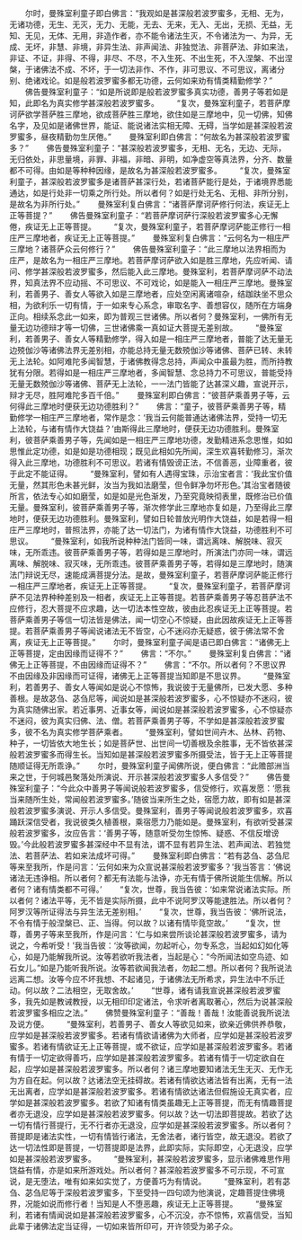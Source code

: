 <!-- { "loadSidebar": true } -->
　　尔时，曼殊室利童子即白佛言：“我观如是甚深般若波罗蜜多，无相、无为，无诸功德，无生、无灭，无力、无能，无去、无来，无入、无出，无损、无益，无知、无见，无体、无用，非造作者，亦不能令诸法生灭，不令诸法为一、为异，无成、无坏，非慧、非境，非异生法、非声闻法、非独觉法、非菩萨法、非如来法，非证、不证，非得、不得，非尽、不尽，不入生死、不出生死，不入涅槃、不出涅槃，于诸佛法不成、不坏，于一切法非作、不作，非可思议、不可思议，离诸分别、绝诸戏论。如是般若波罗蜜多都无功德，云何如来劝有情类精勤修学？”
　　佛告曼殊室利童子：“如是所说即是般若波罗蜜多真实功德，善男子等若如是知，此即名为真实修学甚深般若波罗蜜多。
　　“复次，曼殊室利童子，若菩萨摩诃萨欲学菩萨胜三摩地，欲成菩萨胜三摩地，欲住如是三摩地中，见一切佛，知佛名字，及见如是诸佛世界，能证、能说诸法实相无障、无碍，当学如是甚深般若波罗蜜多，昼夜精勤勿生厌倦。”
　　曼殊室利即白佛言：“何故名为甚深般若波罗蜜多？”
　　佛告曼殊室利童子：“甚深般若波罗蜜多，无相、无名，无边、无际，无归依处，非思量境，非罪、非福，非暗、非明，如净虚空等真法界，分齐、数量都不可得。由如是等种种因缘，是故名为甚深般若波罗蜜多。
　　“复次，曼殊室利童子，甚深般若波罗蜜多是诸菩萨甚深行处，若诸菩萨能行是处，于诸境界悉能通达，如是行处非一切乘之所行处。所以者何？如是行处无名、无相、非所分别，是故名为非所行处。”
　　曼殊室利复白佛言：“诸菩萨摩诃萨修行何法，疾证无上正等菩提？”
　　佛告曼殊室利童子：“若菩萨摩诃萨行深般若波罗蜜多心无懈倦，疾证无上正等菩提。
　　“复次，曼殊室利童子，若菩萨摩诃萨能正修行一相庄严三摩地者，疾证无上正等菩提。”
　　曼殊室利复白佛言：“云何名为一相庄严三摩地？诸菩萨众云何修行？”
　　佛告曼殊室利童子：“此三摩地以法界相而为庄严，是故名为一相庄严三摩地。若菩萨摩诃萨欲入如是胜三摩地，先应听闻、请问、修学甚深般若波罗蜜多，然后能入此三摩地。曼殊室利，若菩萨摩诃萨不动法界，知真法界不应动摇、不可思议、不可戏论，如是能入一相庄严三摩地。曼殊室利，若善男子、善女人等欲入如是三摩地者，应处空闲离诸喧杂，结跏趺坐不思众相，为欲利乐一切有情，于一如来专心系念，审取名字、善想容仪，随所在方端身正向。相续系念此一如来，即为普观三世诸佛。所以者何？曼殊室利，一佛所有无量无边功德辩才等一切佛，三世诸佛乘一真如证大菩提无差别故。
　　“曼殊室利，若善男子、善女人等精勤修学，得入如是一相庄严三摩地者，普能了达无量无边殑伽沙等诸佛法界无差别相，亦能总持无量无数殑伽沙等诸佛、菩萨已转、未转无上法轮。如阿难陀多闻智慧，于诸佛教得念总持，声闻众中虽最为胜，而所持教犹有分限。若得如是一相庄严三摩地者，多闻智慧、念总持力不可思议，普能受持无量无数殑伽沙等诸佛、菩萨无上法轮，一一法门皆能了达甚深义趣，宣说开示，辩才无尽，胜阿难陀多百千倍。”
　　曼殊室利即白佛言：“彼菩萨乘善男子等，云何得此三摩地时便获无边功德胜利？”
　　佛言：“童子，彼菩萨乘善男子等，精勤修学一相庄严三摩地者，常作是念：‘我当云何能普通达诸佛法界，受持一切无上法轮，与诸有情作大饶益？’由斯得此三摩地时，便获无边功德胜利。曼殊室利，彼菩萨乘善男子等，先闻如是一相庄严三摩地功德，发勤精进系念思惟，如如思惟此定功德，如是如是功德相现；既见此相如先所闻，深生欢喜转勤修习，渐次得入此三摩地，功德胜利不可思议。若诸有情毁谤正法，不信善恶，业障重者，彼于此定不能证得。
　　“曼殊室利，譬如有人遇得宝珠，示治宝者言：‘我此宝价值无量，然其形色未甚光鲜，汝当为我如法磨莹，但令鲜净勿坏形色。’其治宝者随彼所言，依法专心如如磨莹，如是如是光色渐发，乃至究竟映彻表里，既修治已价值无量。曼殊室利，彼菩萨乘善男子等，渐次修学此三摩地亦复如是，乃至得此三摩地时，便获无边功德胜利。曼殊室利，譬如日轮普放光明作大饶益，如是若得一相庄严三摩地时，普照法界，亦能了达一切法门，为诸有情作大饶益，功德胜利不可思议。
　　“曼殊室利，如我所说种种法门皆同一味，谓远离味、解脱味、寂灭味，无所乖违。彼菩萨乘善男子等，若得如是三摩地时，所演法门亦同一味，谓远离味、解脱味、寂灭味，无所乖违。彼菩萨乘善男子等，若得如是三摩地时，随演法门辩说无尽，速能成满菩提分法。是故，曼殊室利童子，若菩萨摩诃萨能正修行一相庄严三摩地者，疾证无上正等菩提。
　　“复次，曼殊室利童子，若菩萨摩诃萨不见法界种种差别及一相者，疾证无上正等菩提。若菩萨乘善男子等忍菩萨法不应修行，忍大菩提不应求趣，达一切法本性空故，彼由此忍疾证无上正等菩提。若菩萨乘善男子等信一切法皆是佛法，闻一切空心不惊疑，由此因故疾证无上正等菩提。若菩萨乘善男子等闻说诸法无不皆空，心不迷闷亦无疑惑，彼于佛法常不舍离，疾证无上正等菩提。”
　　尔时，曼殊室利童子闻是语已即白佛言：“诸佛无上正等菩提，定由因缘而证得不？”
　　佛言：“不尔。”
　　曼殊室利复白佛言：“诸佛无上正等菩提，不由因缘而证得不？”
　　佛言：“不尔。所以者何？不思议界不由因缘及非因缘而可证得，诸佛无上正等菩提当知即是不思议界。
　　“曼殊室利，若善男子、善女人等闻如是说心不惊怖，我说彼于无量佛所，已发大愿、多种善根。是故苾刍、苾刍尼等，闻说如是甚深般若波罗蜜多，心不惊疑亦不迷闷，彼为真实随佛出家。若近事男、近事女等，闻说如是甚深般若波罗蜜多，心不惊疑亦不迷闷，彼为真实归佛、法、僧。若菩萨乘善男子等，不学如是甚深般若波罗蜜多，彼不名为真实修学菩萨乘者。
　　“曼殊室利，譬如世间卉木、丛林、药物、种子，一切皆依大地生长；如是菩萨世、出世间一切善根及余胜事，无不皆依甚深般若波罗蜜多而得生长。当知如是甚深般若波罗蜜多所摄受法，皆于无上正等菩提随顺证得无所乖诤。”
　　尔时，曼殊室利童子闻佛所说，便白佛言：“此赡部洲当来之世，于何城邑聚落处所演说、开示甚深般若波罗蜜多人多信受？”
　　佛告曼殊室利童子：“今此众中善男子等闻说般若波罗蜜多，信受修行，欢喜发愿：‘愿我当来随所生处，常闻般若波罗蜜多。’随彼当来所生之处，宿愿力故，即有如是甚深般若波罗蜜多演说、开示人多信受。曼殊室利，善男子等闻说般若波罗蜜多，欢喜踊跃深信受者，我说彼类久植善根，乘宿愿力乃能如是。曼殊室利，有欲听受甚深般若波罗蜜多，汝应告言：‘善男子等，随意听受勿生惊怖、疑惑、不信反增谤毁。’今此般若波罗蜜多甚深经中不显有法，谓不显有若异生法、若声闻法、若独觉法、若菩萨法、若如来法成坏可得。”
　　曼殊室利即白佛言：“若有苾刍、苾刍尼等来至我所，作是问言：‘云何如来为众宣说甚深般若波罗蜜多？’我当答言：‘佛说诸法无违诤相。所以者何？都无有法能与法诤，亦无有情于佛所说能生信解。所以者何？诸有情类都不可得。’
　　“复次，世尊，我当告彼：‘如来常说诸法实际。所以者何？诸法平等，无不皆是实际所摄，此中不说阿罗汉等能逮胜法。所以者何？阿罗汉等所证得法与异生法无差别相。’
　　“复次，世尊，我当告彼：‘佛所说法，不令有情于般涅槃已、正、当得。何以故？以诸有情毕竟空故。’
　　“复次，世尊，善男子等来至我所，作是问言：‘仁与如来尝所谈论甚深般若波罗蜜多，请为说之，今希听受！’我当告彼：‘汝等欲闻，勿起听心，勿专系念，当起如幻如化等心，如是乃能解我所说。汝等若欲听我法者，当起是心：“今所闻法如空鸟迹、如石女儿。”如是乃能听我所说。汝等若欲闻我法者，勿起二想。所以者何？我所说法远离二想。汝等今应不坏我想、不起诸见，于诸佛法无所希求，异生法中不乐迁动。何以故？二法相空，无取舍故。’
　　“世尊，诸有请我宣说甚深般若波罗蜜多，我先如是教诫教授，以无相印印定诸法，令求听者离取著心，然后为说甚深般若波罗蜜多相应之法。”
　　佛赞曼殊室利童子：“善哉！善哉！汝能善说我所说法及说方便。
　　“曼殊室利，若善男子、善女人等欲见如来，欲亲近佛供养恭敬，应学如是甚深般若波罗蜜多。若诸有情欲请诸佛为大师者，应学如是甚深般若波罗蜜多。若诸有情欲证无上正等菩提，或不欲证，应学如是甚深般若波罗蜜多。若诸有情于一切定欲得善巧，应学如是甚深般若波罗蜜多。若诸有情于一切定欲自在起，应学如是甚深般若波罗蜜多。所以者何？诸三摩地要知诸法无生无灭、无作无为方自在起。何以故？达诸法空无挂碍故。若诸有情欲达诸法皆有出离，无有一法无出离者，应学如是甚深般若波罗蜜多。若诸有情欲达诸法但假施设无真实者，应学如是甚深般若波罗蜜多。若欲了知诸有情类虽趣无上正等菩提，而无有情趣菩提者亦无退没，应学如是甚深般若波罗蜜多。何以故？达一切法即菩提故。若欲了达一切有情行菩提行，无不行者亦无退没，应学如是甚深般若波罗蜜多。所以者何？菩提即是诸法实性，一切有情皆行诸法，无舍法者，诸行皆空，故无退没。若欲了达一切法性即是菩提，一切菩提即是法界，此即实际，实际即空，心无退没，应学如是甚深般若波罗蜜多。
　　“曼殊室利，甚深般若波罗蜜多，显示诸佛难思作用饶益有情，亦是如来所游戏处。所以者何？甚深般若波罗蜜多不可示现，不可宣说，是无堕法，唯有如来如实觉了，方便善巧为有情说。
　　“曼殊室利，若有苾刍、苾刍尼等于深般若波罗蜜多，下至受持一四句颂为他演说，定趣菩提住佛境界，况能如说而修行者！当知是人不堕恶趣，疾证无上正等菩提。
　　“曼殊室利，若诸有情闻说如是甚深般若波罗蜜多，心不沉没，亦不惊怖，欢喜信受，当知此辈于诸佛法定当证得，一切如来皆所印可，开许领受为弟子众。
